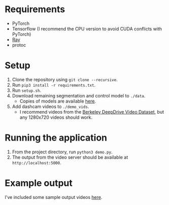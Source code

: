 # Requirements
- PyTorch
- Tensorflow (I recommend the CPU version to avoid CUDA conflicts with PyTorch)
- [Ray](https://github.com/ray-project/ray/)
- protoc

# Setup
1. Clone the repository using `git clone --recursive`.
2. Run `pip3 install -r requirements.txt`.
3. Run `setup.sh`.
4. Download remaining segmentation and control model to `./data`.
    - Copies of models are available [here](https://drive.google.com/open?id=17RsdQD-f_cIUDI_y6JnMPCmgvVL2K_Yo).
5. Add dashcam videos to `./demo_vids`.
    - I recommend videos from the [Berkeley DeepDrive Video Dataset](http://data-bdd.berkeley.edu/),
    but any 1280x720 videos should work.

# Running the application
1. From the project directory, run `python3 demo.py`.
2. The output from the video server should be available at `http://localhost:5000`.

# Example output
I've included some sample output videos [here](https://drive.google.com/drive/folders/1HLfG-55-dP-557UrJAyZG3yVTle-rWTr?usp=sharing).

